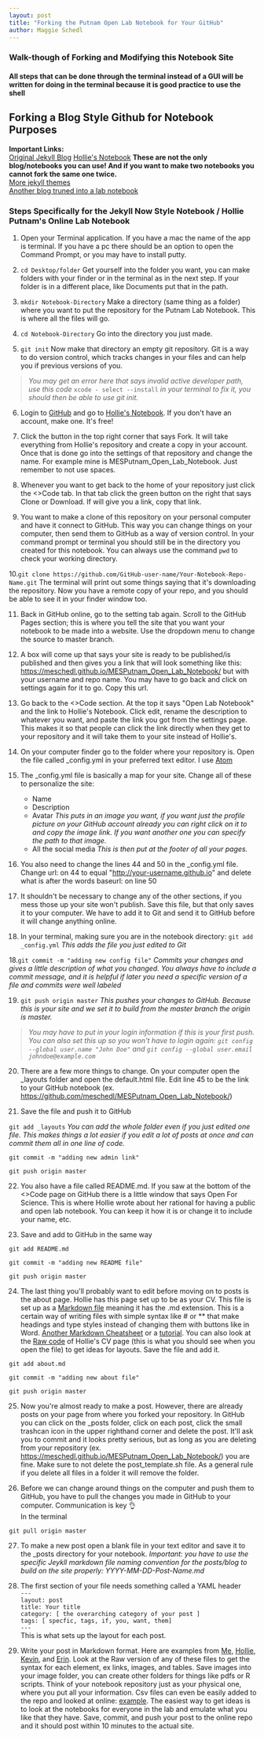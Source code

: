 ```yaml
---
layout: post
title: "Forking the Putnam Open Lab Notebook for Your GitHub"
author: Maggie Schedl
---
```



### Walk-though of Forking and Modifying this Notebook Site  
#### All steps that can be done through the terminal instead of a GUI will be written for doing in the terminal because it is good practice to use the shell

## Forking a Blog Style Github for Notebook Purposes


**Important Links:**   
[Original Jekyll Blog](https://github.com/barryclark/jekyll-now)
[Hollie's Notebook](https://github.com/hputnam/Putnam_Lab_Notebook) 
**These are not the only blog/notebooks you can use! And if you want to make two notebooks you cannot fork the same one twice.**   
[More jekyll themes](https://github.com/topics/jekyll-themes)  
[Another blog truned into a lab notebook](https://github.com/meschedl/MES_Puritz_Lab_Notebook)


### Steps Specifically for the Jekyll Now Style Notebook / Hollie Putnam's Online Lab Notebook

1. Open your Terminal application. If you have a mac the name of the app is terminal. If you have a pc there should be an option to open the Command Prompt, or you may have to install putty.

2. `cd Desktop/folder` Get yourself into the folder you want, you can make folders with your finder or in the terminal as in the next step. If your folder is in a different place, like Documents put that in the path.

3. `mkdir Notebook-Directory` Make a directory (same thing as a folder) where you want to put the repository for the Putnam Lab Notebook. This is where all the files will go.

4. `cd Notebook-Directory` Go into the directory you just made.

5. `git init` Now make that directory an empty git repository. Git is a way to do version control, which tracks changes in your files and can help you if previous versions of you.

> _You may get an error here that says invalid active developer path, use this code_ `xcode - select --install` _in your terminal to fix it, you should then be able to use git init._

6. Login to [GitHub](https://github.com/) and go to [Hollie's Notebook](https://github.com/hputnam/Putnam_Lab_Notebook). If you don't have an account, make one. It's free!

7. Click the button in the top right corner that says Fork. It will take everything from Hollie's repository and create a copy in your account. Once that is done go into the settings of that repository and change the name. For example mine is MESPutnam_Open_Lab_Notebook. Just remember to not use spaces.

8. Whenever you want to get back to the home of your repository just click the <>Code tab. In that tab click the green button on the right that says Clone or Download. If will give you a link, copy that link.

9. You want to make a clone of this repository on your personal computer and have it connect to GitHub. This way you can change things on your computer, then send them to GitHub as a way of version control. In your command prompt or terminal you should still be in the directory you created for this notebook. You can always use the command `pwd` to check your working directory.

10.`git clone https://github.com/GitHub-user-name/Your-Notebook-Repo-Name.git` The terminal will print out some things saying that it's downloading the repository. Now you have a remote copy of your repo, and you should be able to see it in your finder window too.

11. Back in GitHub online, go to the setting tab again. Scroll to the GitHub Pages section; this is where you tell the site that you want your notebook to be made into a website. Use the dropdown menu to change the source to master branch.

12. A box will come up that says your site is ready to be published/is published and then gives you a link that will look something like this: https://meschedl.github.io/MESPutnam_Open_Lab_Notebook/ but with your username and repo name. You may have to go back and click on settings again for it to go. Copy this url.

13. Go back to the <>Code section.  At the top it says "Open Lab Notebook" and the link to Hollie's Notebook. Click edit, rename the description to whatever you want, and paste the link you got from the settings page. This makes it so that people can click the link directly when they get to your repository and it will take them to your site instead of Hollie's.

14. On your computer finder go to the folder where your repository is. Open the file called _config.yml in your preferred text editor. I use [Atom](https://atom.io/)

15. The _config.yml file is basically a map for your site. Change all of these to personalize the site:
    - Name
    - Description
    - Avatar _This puts in an image you want, if you want just the profile picture on your GitHub account already you can right click on it to and copy the image link. If you want another one you can specify the path to that image._
    - All the social media _This is then put at the footer of all your pages._

16. You also need to change the lines 44 and 50 in the _config.yml file. Change url: on 44 to equal "http://your-username.github.io" and delete what is after the words baseurl: on line 50

16. It shouldn't be necessary to change any of the other sections, if you mess those up your site won't publish. Save this file, but that only saves it to your computer. We have to add it to Git and send it to GitHub before it will change anything online.

17. In your terminal, making sure you are in the notebook directory:
`git add _config.yml` _This adds the file you just edited to Git_

18.`git commit -m "adding new config file"` _Commits your changes and gives a little description of what you changed. You always have to include a commit message, and it is helpful if later you need a specific version of a file and commits were well labeled_

19. `git push origin master` _This pushes your changes to GitHub. Because this is your site and we set it to build from the master branch the origin is master._

> _You may have to put in your login information if this is your first push. You can also set this up so you won't have to login again: `git config --global user.name "John Doe"` and `git config --global user.email johndoe@example.com`_

20. There are a few more things to change. On your computer open the _layouts folder and open the default.html file. Edit line 45 to be the link to your GitHub notebook (ex. https://github.com/meschedl/MESPutnam_Open_Lab_Notebook/)

21. Save the file and push it to GitHub

`git add _layouts` _You can add the whole folder even if you just edited one file. This makes things a lot easier if you edit a lot of posts at once and can commit them all in one line of code._

`git commit -m "adding new admin link"`

`git push origin master`

22. You also have a file called README.md. If you saw at the bottom of the <>Code page on GitHub there is a little window that says Open For Science. This is where Hollie wrote about her rational for having a public and open lab notebook. You can keep it how it is or change it to include your  name, etc.

23. Save and add to GitHub in the same way  

`git add README.md`

`git commit -m "adding new README file"`

`git push origin master`

24. The last thing you'll probably want to edit before moving on to posts is the about page. Hollie has this page set up to be as your CV. This file is set up as a [Markdown file](https://guides.github.com/features/mastering-markdown/) meaning it has the .md extension. This is a certain way of writing files with simple syntax like # or ** that make headings and type styles instead of changing them with buttons like in Word. [Another Markdown Cheatsheet](https://github.com/adam-p/markdown-here/wiki/Markdown-Cheatsheet) or a [tutorial](https://www.markdowntutorial.com/). You can also look at the [Raw code](https://raw.githubusercontent.com/hputnam/Putnam_Lab_Notebook/master/about.md) of Hollie's CV page (this is what you should see when you open the file) to get ideas for layouts. Save the file and add it.

`git add about.md`

`git commit -m "adding new about file"`

`git push origin master`

25. Now you're almost ready to make a post. However, there are already posts on your page from where you forked your repository. In GitHub you can click on the _posts folder, click on each post, click the small trashcan icon in the upper righthand corner and delete the post. It'll ask you to commit and it looks pretty serious, but as long as you are deleting from your repository (ex. https://meschedl.github.io/MESPutnam_Open_Lab_Notebook/) you are fine. Make sure to not delete the post_template.sh file. As a general rule if you delete all files in a folder it will remove the folder.

26. Before we can change around things on the computer and push them to GitHub, you have to pull the changes you made in GitHub to your computer. Communication is key 👌   
In the terminal

`git pull origin master`

27. To make a new post open a blank file in your text editor and save it to the _posts directory for your notebook. _Important: you have to use the specific Jeykll markdown file naming convention for the posts/blog to build on the site properly: YYYY-MM-DD-Post-Name.md_

28. The first section of your file needs something called a YAML header  
`---`  
`layout: post`  
`title: Your title`    
`category: [ the overarching category of your post ]`  
`tags: [ specfic, tags, if, you, want, them]`  
`---`  
This is what sets up the layout for each post.

29. Write your post in Markdown format. Here are examples from [Me](https://meschedl.github.io/MESPutnam_Open_Lab_Notebook/Montipora-Larvae-DNA-RNA-Test/), [Hollie](https://github.com/hputnam/Putnam_Lab_Notebook/blob/master/_posts/2016-08-31-Geoduck_RNA_Testing.md), [Kevin](https://github.com/kevinhwong1/KevinHWong_Notebook/blob/master/_posts/2019-03-14-Citrate-Synthase-Troubleshooting.md), and [Erin](https://github.com/echille/E.-Chille-Open-Lab-Notebook/blob/master/_posts/2019-04-01-Montipora-Larvae-DNA-RNA-Extraction-Batch-4.md). Look at the Raw version of any of these files to get the syntax for each element, ex links, images, and tables. Save images into your image folder, you can create other folders for things like pdfs or R scripts. Think of your notebook repository just as your physical one, where you put all your information. Csv files can even be easily added to the repo and looked at online: [example](https://github.com/kevinhwong1/Astrangia_Nutrition/blob/master/RAnalysis/Data/BouyantWeight_Apoc2019.csv). The easiest way to get ideas is to look at the notebooks for everyone in the lab and emulate what you like that they have. Save, commit, and push your post to the online repo and it should post within 10 minutes to the actual site.  
